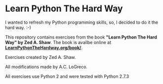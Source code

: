 # Learn Python The Hard Way #

I wanted to refresh my Python programming skills, so, I decided to do it the hard way. :-)

This repository contains exercises from the book 
**"Learn Python The Hard Way" by Zed A. Shaw**. The book is availbe 
online at **[LearnPythonTheHardway.org/book/](http://www.learnpythonthehardway.org/book/)**.

Exercises created by Zed A. Shaw.

All modifications made by A.C. LoGreco.

All exercises use Python 2 and were tested with Python 2.7.3
